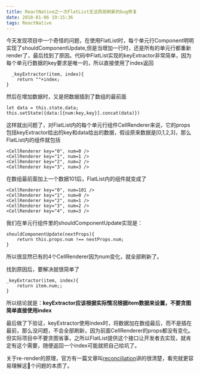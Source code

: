 ```yaml
---
title: ReactNative之一次FlatList无法局部刷新的bug修复
date: 2018-01-06 19:15:36
tags: ReactNative
---
```

今天发现项目中一个奇怪的问题，在使用FlatList时，每个单元行Component明明实现了shouldComponentUpdate,但是当增加一行时，还是所有的单元行都重新render了，最后找到了原因。代码中FlatList实现的keyExtractor非常简单，因为每个单元行数据的key要求是唯一的，所以直接使用了index返回

	  _keyExtractor(item, index){
        return ""+index;
    }
然后在增加数据时，又是把数据插到了数组的最前面

	let data = this.state.data;
	this.setState({data:[{num:key,key}].concat(data)})
这样就出问题了，对FlatList内的每个单元行组件CellRenderer来说，它的props包括keyExtractor给出的key和data给出的数据，假设原来数据是[0,1,2,3]，那么FlatList内的组件就包括

	<CellRenderer key="0", num=0 />
	<CellRenderer key="1", num=1 />
	<CellRenderer key="2", num=2 />
	<CellRenderer key="3", num=3 />
在数组最前面加上一个数据101后，FlatList内的组件就变成了

	<CellRenderer key="0", num=101 />
	<CellRenderer key="1", num=0 />
	<CellRenderer key="2", num=1 />
	<CellRenderer key="3", num=2 />
	<CellRenderer key="4", num=3 />
我们在单元行组件里的shouldComponentUpdate实现是：

	shouldComponentUpdate(nextProps){
        return this.props.num !== nextProps.num;
    }
所以很显然已有的4个CellRenderer因为num变化，就全部刷新了。

找到原因后，要解决就很简单了

	_keyExtractor(item, index){
        return item.num;;
    }
所以结论就是：**keyExtractor应该根据实际情况根据item数据来设置，不要贪图简单直接使用index**

最后做了下验证，keyExtractor使用index时，将数据加在数组最后，而不是插在最前，那么没问题，不会全部刷新，因为前面CellRenderer的props都没有变化。但实际项目中不要贪图省事，之所以FlatList提供这个接口让开发者去实现，就肯定有这个需要，随便返回一个index可能就把自己给坑了。

关于re-render的原理，官方有一篇文章叫[reconciliation](https://reactjs.org/docs/reconciliation.html)讲的很清楚，看完就更容易理解这个问题的本质了。
	